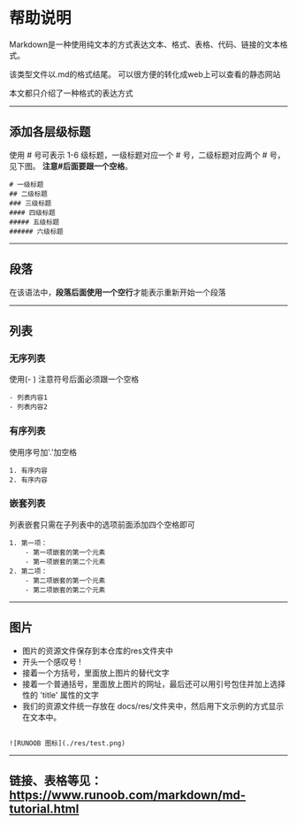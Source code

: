 # 帮助说明
Markdown是一种使用纯文本的方式表达文本、格式、表格、代码、链接的文本格式。

该类型文件以.md的格式结尾。 可以很方便的转化成web上可以查看的静态网站

本文都只介绍了一种格式的表达方式

*********
## 添加各层级标题
使用 # 号可表示 1-6 级标题，一级标题对应一个 # 号，二级标题对应两个 # 号，见下图。 **注意#后面要跟一个空格**。
```
# 一级标题
## 二级标题
### 三级标题
#### 四级标题
##### 五级标题
###### 六级标题
```
*********
## 段落
在该语法中，**段落后面使用一个空行**才能表示重新开始一个段落

*********
## 列表
### 无序列表
使用(- ) 注意符号后面必须跟一个空格
```
- 列表内容1
- 列表内容2
```
### 有序列表
使用序号加'.'加空格
```
1. 有序内容
2. 有序内容
```
### 嵌套列表
列表嵌套只需在子列表中的选项前面添加四个空格即可
```
1. 第一项：
    - 第一项嵌套的第一个元素
    - 第一项嵌套的第二个元素
2. 第二项：
    - 第二项嵌套的第一个元素
    - 第二项嵌套的第二个元素
  ```
*********
## 图片
- 图片的资源文件保存到本仓库的res文件夹中
- 开头一个感叹号 !
- 接着一个方括号，里面放上图片的替代文字
- 接着一个普通括号，里面放上图片的网址，最后还可以用引号包住并加上选择性的 'title' 属性的文字
- 我们的资源文件统一存放在 docs/res/文件夹中，然后用下文示例的方式显示在文本中。
```

![RUNOOB 图标](./res/test.png)

```
**********
## 链接、表格等见：<https://www.runoob.com/markdown/md-tutorial.html>

